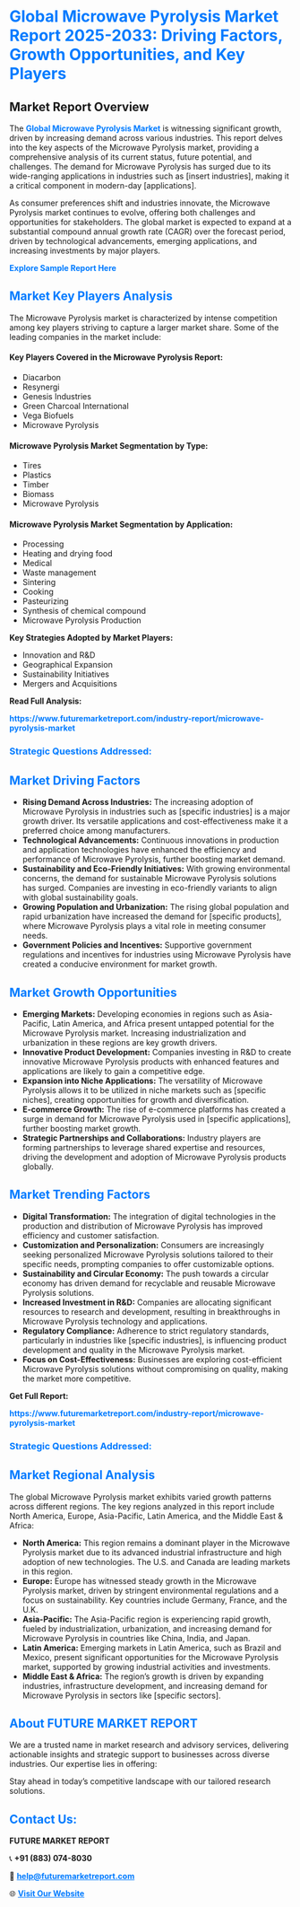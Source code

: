 <h1 style="color: #007BFF;">Global Microwave Pyrolysis Market Report 2025-2033: Driving Factors, Growth Opportunities, and Key Players</h1>

<section id="overview">
<h2>Market Report Overview</h2>
<p>The <a href="https://www.futuremarketreport.com/industry-report/microwave-pyrolysis-market" style="color: #007BFF; text-decoration: none;"><strong>Global Microwave Pyrolysis Market</strong></a> is witnessing significant growth, driven by increasing demand across various industries. This report delves into the key aspects of the Microwave Pyrolysis market, providing a comprehensive analysis of its current status, future potential, and challenges. The demand for Microwave Pyrolysis has surged due to its wide-ranging applications in industries such as [insert industries], making it a critical component in modern-day [applications].</p>
<p>As consumer preferences shift and industries innovate, the Microwave Pyrolysis market continues to evolve, offering both challenges and opportunities for stakeholders. The global market is expected to expand at a substantial compound annual growth rate (CAGR) over the forecast period, driven by technological advancements, emerging applications, and increasing investments by major players.</p>
</section>

<section id="overview">
<p><a href="https://www.futuremarketreport.com/request-sample/reportId=109783" style="color: #007BFF; text-decoration: none;"><strong>Explore Sample Report Here</strong></a></p>
</section>

<section id="key-players">
<h2 style="color: #007BFF;">Market Key Players Analysis</h2>
<p>The Microwave Pyrolysis market is characterized by intense competition among key players striving to capture a larger market share. Some of the leading companies in the market include:</p>
<h4>Key Players Covered in the Microwave Pyrolysis Report:</h4>
<ul><li>Diacarbon</li><li>Resynergi</li><li>Genesis Industries</li><li>Green Charcoal International</li><li>Vega Biofuels</li><li>Microwave Pyrolysis</li></ul>
<h4>Microwave Pyrolysis Market Segmentation by Type:</h4>
<ul><li>Tires</li><li>Plastics</li><li>Timber</li><li>Biomass</li><li>Microwave Pyrolysis</li></ul>

<h4>Microwave Pyrolysis Market Segmentation by Application:</h4>
<ul><li>Processing</li><li>Heating and drying food</li><li>Medical</li><li>Waste management</li><li>Sintering</li><li>Cooking</li><li>Pasteurizing</li><li>Synthesis of chemical compound</li><li>Microwave Pyrolysis Production</li></ul>
<p><strong>Key Strategies Adopted by Market Players:</strong></p>
<ul>
<li>Innovation and R&D</li>
<li>Geographical Expansion</li>
<li>Sustainability Initiatives</li>
<li>Mergers and Acquisitions</li>
</ul>
</section>

<section>
<p><strong>Read Full Analysis: </strong></p><a href="https://www.futuremarketreport.com/industry-report/microwave-pyrolysis-market" style="color: #007BFF; text-decoration: none;"><strong>https://www.futuremarketreport.com/industry-report/microwave-pyrolysis-market</strong></a>
<h3 style="color: #007BFF;">Strategic Questions Addressed:</h3>
</section>

<section id="driving-factors">
<h2 style="color: #007BFF;">Market Driving Factors</h2>
<ul>
<li><strong>Rising Demand Across Industries:</strong> The increasing adoption of Microwave Pyrolysis in industries such as [specific industries] is a major growth driver. Its versatile applications and cost-effectiveness make it a preferred choice among manufacturers.</li>
<li><strong>Technological Advancements:</strong> Continuous innovations in production and application technologies have enhanced the efficiency and performance of Microwave Pyrolysis, further boosting market demand.</li>
<li><strong>Sustainability and Eco-Friendly Initiatives:</strong> With growing environmental concerns, the demand for sustainable Microwave Pyrolysis solutions has surged. Companies are investing in eco-friendly variants to align with global sustainability goals.</li>
<li><strong>Growing Population and Urbanization:</strong> The rising global population and rapid urbanization have increased the demand for [specific products], where Microwave Pyrolysis plays a vital role in meeting consumer needs.</li>
<li><strong>Government Policies and Incentives:</strong> Supportive government regulations and incentives for industries using Microwave Pyrolysis have created a conducive environment for market growth.</li>
</ul>
</section>

<section id="growth-opportunities">
<h2 style="color: #007BFF;">Market Growth Opportunities</h2>
<ul>
<li><strong>Emerging Markets:</strong> Developing economies in regions such as Asia-Pacific, Latin America, and Africa present untapped potential for the Microwave Pyrolysis market. Increasing industrialization and urbanization in these regions are key growth drivers.</li>
<li><strong>Innovative Product Development:</strong> Companies investing in R&D to create innovative Microwave Pyrolysis products with enhanced features and applications are likely to gain a competitive edge.</li>
<li><strong>Expansion into Niche Applications:</strong> The versatility of Microwave Pyrolysis allows it to be utilized in niche markets such as [specific niches], creating opportunities for growth and diversification.</li>
<li><strong>E-commerce Growth:</strong> The rise of e-commerce platforms has created a surge in demand for Microwave Pyrolysis used in [specific applications], further boosting market growth.</li>
<li><strong>Strategic Partnerships and Collaborations:</strong> Industry players are forming partnerships to leverage shared expertise and resources, driving the development and adoption of Microwave Pyrolysis products globally.</li>
</ul>
</section>

<section id="trending-factors">
<h2 style="color: #007BFF;">Market Trending Factors</h2>
<ul>
<li><strong>Digital Transformation:</strong> The integration of digital technologies in the production and distribution of Microwave Pyrolysis has improved efficiency and customer satisfaction.</li>
<li><strong>Customization and Personalization:</strong> Consumers are increasingly seeking personalized Microwave Pyrolysis solutions tailored to their specific needs, prompting companies to offer customizable options.</li>
<li><strong>Sustainability and Circular Economy:</strong> The push towards a circular economy has driven demand for recyclable and reusable Microwave Pyrolysis solutions.</li>
<li><strong>Increased Investment in R&D:</strong> Companies are allocating significant resources to research and development, resulting in breakthroughs in Microwave Pyrolysis technology and applications.</li>
<li><strong>Regulatory Compliance:</strong> Adherence to strict regulatory standards, particularly in industries like [specific industries], is influencing product development and quality in the Microwave Pyrolysis market.</li>
<li><strong>Focus on Cost-Effectiveness:</strong> Businesses are exploring cost-efficient Microwave Pyrolysis solutions without compromising on quality, making the market more competitive.</li>
</ul>
</section>

<section>
<p><strong>Get Full Report: </strong></p><a href="https://www.futuremarketreport.com/industry-report/microwave-pyrolysis-market" style="color: #007BFF; text-decoration: none;"><strong>https://www.futuremarketreport.com/industry-report/microwave-pyrolysis-market</strong></a>
<h3 style="color: #007BFF;">Strategic Questions Addressed:</h3>
</section>


<section id="regional-analysis">
<h2 style="color: #007BFF;">Market Regional Analysis</h2>
<p>The global Microwave Pyrolysis market exhibits varied growth patterns across different regions. The key regions analyzed in this report include North America, Europe, Asia-Pacific, Latin America, and the Middle East & Africa:</p>
<ul>
<li><strong>North America:</strong> This region remains a dominant player in the Microwave Pyrolysis market due to its advanced industrial infrastructure and high adoption of new technologies. The U.S. and Canada are leading markets in this region.</li>
<li><strong>Europe:</strong> Europe has witnessed steady growth in the Microwave Pyrolysis market, driven by stringent environmental regulations and a focus on sustainability. Key countries include Germany, France, and the U.K.</li>
<li><strong>Asia-Pacific:</strong> The Asia-Pacific region is experiencing rapid growth, fueled by industrialization, urbanization, and increasing demand for Microwave Pyrolysis in countries like China, India, and Japan.</li>
<li><strong>Latin America:</strong> Emerging markets in Latin America, such as Brazil and Mexico, present significant opportunities for the Microwave Pyrolysis market, supported by growing industrial activities and investments.</li>
<li><strong>Middle East & Africa:</strong> The region’s growth is driven by expanding industries, infrastructure development, and increasing demand for Microwave Pyrolysis in sectors like [specific sectors].</li>
</ul>
</section>

<footer>
<h2 style="color: #007BFF;">About FUTURE MARKET REPORT</h2>
<p>We are a trusted name in market research and advisory services, delivering actionable insights and strategic support to businesses across diverse industries. Our expertise lies in offering:</p>

<p>Stay ahead in today’s competitive landscape with our tailored research solutions.</p>

<h2 style="color: #007BFF;">Contact Us:</h2>
<p><strong>FUTURE MARKET REPORT</strong></p>
<p>📞 <strong>+91 (883) 074-8030</strong></p>
<p>📧 <strong><a href="mailto:help@futuremarketreport.com" style="color: #007BFF;">help@futuremarketreport.com</a></strong></p>
<p>🌐 <strong><a href="https://www.futuremarketreport.com/" style="color: #007BFF;">Visit Our Website</a></strong></p>
</footer>